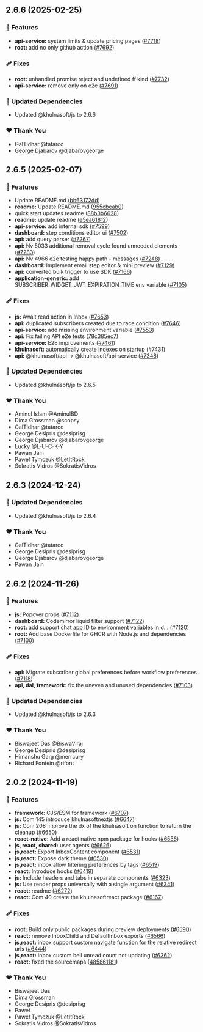 ## 2.6.6 (2025-02-25)

### 🚀 Features

- **api-service:** system limits & update pricing pages ([#7718](https://github.com/khulnasoft/khulnasoft/pull/7718))
- **root:** add no only github action ([#7692](https://github.com/khulnasoft/khulnasoft/pull/7692))

### 🩹 Fixes

- **root:** unhandled promise reject and undefined ff kind ([#7732](https://github.com/khulnasoft/khulnasoft/pull/7732))
- **api-service:** remove only on e2e ([#7691](https://github.com/khulnasoft/khulnasoft/pull/7691))

### 🧱 Updated Dependencies

- Updated @khulnasoft/js to 2.6.6

### ❤️ Thank You

- GalTidhar @tatarco
- George Djabarov @djabarovgeorge


## 2.6.5 (2025-02-07)

### 🚀 Features

- Update README.md ([bb63172dd](https://github.com/khulnasoft/khulnasoft/commit/bb63172dd))
- **readme:** Update README.md ([955cbeab0](https://github.com/khulnasoft/khulnasoft/commit/955cbeab0))
- quick start updates readme ([88b3b6628](https://github.com/khulnasoft/khulnasoft/commit/88b3b6628))
- **readme:** update readme ([e5ea61812](https://github.com/khulnasoft/khulnasoft/commit/e5ea61812))
- **api-service:** add internal sdk ([#7599](https://github.com/khulnasoft/khulnasoft/pull/7599))
- **dashboard:** step conditions editor ui ([#7502](https://github.com/khulnasoft/khulnasoft/pull/7502))
- **api:** add query parser ([#7267](https://github.com/khulnasoft/khulnasoft/pull/7267))
- **api:** Nv 5033 additional removal cycle found unneeded elements ([#7283](https://github.com/khulnasoft/khulnasoft/pull/7283))
- **api:** Nv 4966 e2e testing happy path - messages ([#7248](https://github.com/khulnasoft/khulnasoft/pull/7248))
- **dashboard:** Implement email step editor & mini preview ([#7129](https://github.com/khulnasoft/khulnasoft/pull/7129))
- **api:** converted bulk trigger to use SDK ([#7166](https://github.com/khulnasoft/khulnasoft/pull/7166))
- **application-generic:** add SUBSCRIBER_WIDGET_JWT_EXPIRATION_TIME env variable ([#7105](https://github.com/khulnasoft/khulnasoft/pull/7105))

### 🩹 Fixes

- **js:** Await read action in Inbox ([#7653](https://github.com/khulnasoft/khulnasoft/pull/7653))
- **api:** duplicated subscribers created due to race condition ([#7646](https://github.com/khulnasoft/khulnasoft/pull/7646))
- **api-service:** add missing environment variable ([#7553](https://github.com/khulnasoft/khulnasoft/pull/7553))
- **api:** Fix failing API e2e tests ([78c385ec7](https://github.com/khulnasoft/khulnasoft/commit/78c385ec7))
- **api-service:** E2E improvements ([#7461](https://github.com/khulnasoft/khulnasoft/pull/7461))
- **khulnasoft:** automatically create indexes on startup ([#7431](https://github.com/khulnasoft/khulnasoft/pull/7431))
- **api:** @khulnasoft/api -> @khulnasoft/api-service ([#7348](https://github.com/khulnasoft/khulnasoft/pull/7348))

### 🧱 Updated Dependencies

- Updated @khulnasoft/js to 2.6.5

### ❤️ Thank You

- Aminul Islam @AminulBD
- Dima Grossman @scopsy
- GalTidhar @tatarco
- George Desipris @desiprisg
- George Djabarov @djabarovgeorge
- Lucky @L-U-C-K-Y
- Pawan Jain
- Paweł Tymczuk @LetItRock
- Sokratis Vidros @SokratisVidros


## 2.6.3 (2024-12-24)

### 🧱 Updated Dependencies

- Updated @khulnasoft/js to 2.6.4

### ❤️ Thank You

- GalTidhar @tatarco
- George Desipris @desiprisg
- George Djabarov @djabarovgeorge
- Pawan Jain


## 2.6.2 (2024-11-26)

### 🚀 Features

- **js:** Popover props ([#7112](https://github.com/khulnasoft/khulnasoft/pull/7112))
- **dashboard:** Codemirror liquid filter support ([#7122](https://github.com/khulnasoft/khulnasoft/pull/7122))
- **root:** add support chat app ID to environment variables in d… ([#7120](https://github.com/khulnasoft/khulnasoft/pull/7120))
- **root:** Add base Dockerfile for GHCR with Node.js and dependencies ([#7100](https://github.com/khulnasoft/khulnasoft/pull/7100))

### 🩹 Fixes

- **api:** Migrate subscriber global preferences before workflow preferences ([#7118](https://github.com/khulnasoft/khulnasoft/pull/7118))
- **api, dal, framework:** fix the uneven and unused dependencies ([#7103](https://github.com/khulnasoft/khulnasoft/pull/7103))

### 🧱 Updated Dependencies

- Updated @khulnasoft/js to 2.6.3

### ❤️  Thank You

- Biswajeet Das @BiswaViraj
- George Desipris @desiprisg
- Himanshu Garg @merrcury
- Richard Fontein @rifont

## 2.0.2 (2024-11-19)

### 🚀 Features

- **framework:** CJS/ESM for framework ([#6707](https://github.com/khulnasoft/khulnasoft/pull/6707))
- **js:** Com 145 introduce khulnasoftnextjs ([#6647](https://github.com/khulnasoft/khulnasoft/pull/6647))
- **js:** Com 208 improve the dx of the khulnasoft on function to return the cleanup ([#6650](https://github.com/khulnasoft/khulnasoft/pull/6650))
- **react-native:** Add a react native npm package for hooks ([#6556](https://github.com/khulnasoft/khulnasoft/pull/6556))
- **js, react, shared:** user agents ([#6626](https://github.com/khulnasoft/khulnasoft/pull/6626))
- **js,react:** Export InboxContent component ([#6531](https://github.com/khulnasoft/khulnasoft/pull/6531))
- **js,react:** Expose dark theme ([#6530](https://github.com/khulnasoft/khulnasoft/pull/6530))
- **js,react:** inbox allow filtering preferences by tags ([#6519](https://github.com/khulnasoft/khulnasoft/pull/6519))
- **react:** Introduce hooks ([#6419](https://github.com/khulnasoft/khulnasoft/pull/6419))
- **js:** Include headers and tabs in separate components ([#6323](https://github.com/khulnasoft/khulnasoft/pull/6323))
- **js:** Use render props universally with a single argument ([#6341](https://github.com/khulnasoft/khulnasoft/pull/6341))
- **react:** readme ([#6272](https://github.com/khulnasoft/khulnasoft/pull/6272))
- **react:** Com 40 create the khulnasoftreact package ([#6167](https://github.com/khulnasoft/khulnasoft/pull/6167))

### 🩹 Fixes

- **root:** Build only public packages during preview deployments ([#6590](https://github.com/khulnasoft/khulnasoft/pull/6590))
- **react:** remove InboxChild and DefaultInbox exports ([#6566](https://github.com/khulnasoft/khulnasoft/pull/6566))
- **js,react:** inbox support custom navigate function for the relative redirect urls ([#6444](https://github.com/khulnasoft/khulnasoft/pull/6444))
- **js,react:** inbox custom bell unread count not updating ([#6362](https://github.com/khulnasoft/khulnasoft/pull/6362))
- **react:** fixed the sourcemaps ([485861181](https://github.com/khulnasoft/khulnasoft/commit/485861181))

### ❤️  Thank You

- Biswajeet Das
- Dima Grossman
- George Desipris @desiprisg
- Paweł
- Paweł Tymczuk @LetItRock
- Sokratis Vidros @SokratisVidros